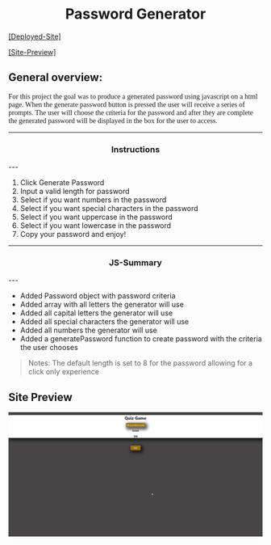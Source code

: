 <h1 style="text-align: center;">Password Generator</h1>

[[Deployed-Site]](https://jdogcrane.github.io/PasswordGenerator/)

[[Site-Preview]](#Site-Preview)

## General overview: 

<p style="font-family:georgia"> 
For this project the goal was to produce a generated password using javascript on a html page. When the generate password button is pressed the user will receive a series of prompts. The user will choose the criteria for the password and after they are complete the generated password will be displayed in the box for the user to access. 
<p>

---
<h3 style="text-align:center;">Instructions</h3>
---

1. Click Generate Password
2. Input a valid length for password
3. Select if you want numbers in the password
4. Select if you want special characters in the password
5. Select if you want uppercase in the password
6. Select if you want lowercase in the password
7. Copy your password and enjoy!



---
<h3 style="text-align:center;">JS-Summary</h3>
---

* Added Password object with password criteria
* Added array with all letters the generator will use
* Added all capital letters the generator will use
* Added all special characters the generator will use
* Added all numbers the generator will use
* Added a generatePassword function to create password with the criteria the user chooses


>Notes: The default length is set to 8 for the password allowing for a click only experience 

## Site Preview
![alt link= this is the place for the site preview](assests/images/preview.gif)
